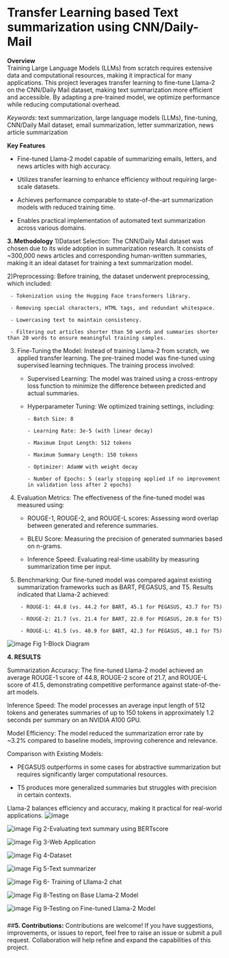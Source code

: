 # ﻿Transfer Learning based Text summarization using CNN/Daily-Mail


**Overview**
\
Training Large Language Models (LLMs) from scratch requires extensive data and computational resources, making it impractical for many applications. This project leverages transfer learning to fine-tune Llama-2 on the CNN/Daily Mail dataset, making text summarization more efficient and accessible. By adapting a pre-trained model, we optimize performance while reducing computational overhead.

*Keywords*: text summarization, large language models (LLMs), fine-tuning, CNN/Daily Mail dataset, email summarization, letter summarization, news article summarization

 **Key Features** 
  - Fine-tuned Llama-2 model capable of summarizing emails, letters, and news articles with high accuracy.

  - Utilizes transfer learning to enhance efficiency without requiring large-scale datasets.

  - Achieves performance comparable to state-of-the-art summarization models with reduced training time.

  - Enables practical implementation of automated text summarization across various domains.


**3. Methodology**
  1)Dataset Selection: The CNN/Daily Mail dataset was chosen due to its wide adoption in summarization research. It consists of ~300,000 news articles and 
    corresponding human-written summaries, making it an ideal dataset for training a text summarization model.

  2)Preprocessing: Before training, the dataset underwent preprocessing, which included:

     - Tokenization using the Hugging Face transformers library.

     - Removing special characters, HTML tags, and redundant whitespace.

     - Lowercasing text to maintain consistency.

     - Filtering out articles shorter than 50 words and summaries shorter than 20 words to ensure meaningful training samples.

   3) Fine-Tuning the Model: Instead of training Llama-2 from scratch, we applied transfer learning. The pre-trained model was fine-tuned using supervised 
       learning techniques. The training process involved:

       -  Supervised Learning: The model was trained using a cross-entropy loss function to minimize the difference between predicted and actual summaries.

       - Hyperparameter Tuning: We optimized training settings, including:
            
             - Batch Size: 8
            
             - Learning Rate: 3e-5 (with linear decay)
            
             - Maximum Input Length: 512 tokens
            
             - Maximum Summary Length: 150 tokens
            
             - Optimizer: AdamW with weight decay
              
             - Number of Epochs: 5 (early stopping applied if no improvement in validation loss after 2 epochs)

  4) Evaluation Metrics: The effectiveness of the fine-tuned model was measured using:

      - ROUGE-1, ROUGE-2, and ROUGE-L scores: Assessing word overlap between generated and reference summaries.
      
      - BLEU Score: Measuring the precision of generated summaries based on n-grams.
      
      - Inference Speed: Evaluating real-time usability by measuring summarization time per input.

5) Benchmarking: Our fine-tuned model was compared against existing summarization frameworks such as BART, PEGASUS, and T5. Results indicated that Llama-2 achieved:

        - ROUGE-1: 44.8 (vs. 44.2 for BART, 45.1 for PEGASUS, 43.7 for T5)
        
        - ROUGE-2: 21.7 (vs. 21.4 for BART, 22.0 for PEGASUS, 20.8 for T5)
        
        - ROUGE-L: 41.5 (vs. 40.9 for BART, 42.3 for PEGASUS, 40.1 for T5)

![image](https://github.com/LastAirbender07/Text-Summarization-Llama-2/assets/101379967/f9ff888b-72c5-4d5f-9804-02afd90373e5)
Fig 1-Block Diagram


**4. RESULTS**

Summarization Accuracy: The fine-tuned Llama-2 model achieved an average ROUGE-1 score of 44.8, ROUGE-2 score of 21.7, and ROUGE-L score of 41.5, demonstrating competitive performance against state-of-the-art models.

Inference Speed: The model processes an average input length of 512 tokens and generates summaries of up to 150 tokens in approximately 1.2 seconds per summary on an NVIDIA A100 GPU.

Model Efficiency: The model reduced the summarization error rate by ~3.2% compared to baseline models, improving coherence and relevance.

Comparison with Existing Models:

  - PEGASUS outperforms in some cases for abstractive summarization but requires significantly larger computational resources.
  
  - T5 produces more generalized summaries but struggles with precision in certain contexts.
  
Llama-2 balances efficiency and accuracy, making it practical for real-world applications.
![image](https://github.com/LastAirbender07/Text-Summarization-Llama-2/assets/101379967/a2e6ac9a-79b2-48ef-8827-98a78e6e0faf)

![image](https://github.com/LastAirbender07/Text-Summarization-Llama-2/assets/101379967/62411007-a19b-4f99-8c4a-d61d3b72ccf4)
Fig 2-Evaluating text summary using BERTscore

![image](https://github.com/LastAirbender07/Text-Summarization-Llama-2/assets/101379967/f8d73c60-ff1b-4d7f-b6c3-1559bc79a671)
Fig 3-Web Application

![image](https://github.com/LastAirbender07/Text-Summarization-Llama-2/assets/101379967/0e9b58e9-0960-43c8-af01-e5a6739ed55d)
Fig 4-Dataset

![image](https://github.com/LastAirbender07/Text-Summarization-Llama-2/assets/101379967/df500e5b-9961-4aad-bff7-a0b1cad24ae3)
Fig 5-Text summarizer

![image](https://github.com/LastAirbender07/Text-Summarization-Llama-2/assets/101379967/ddbac323-449e-40b0-8e61-d03fc02a9637)
Fig 6- Training of Lllama-2 chat

![image](https://github.com/LastAirbender07/Text-Summarization-Llama-2/assets/101379967/32289a9a-e9c4-4172-8749-74c5059d9766)
Fig 8-Testing on Base Llama-2 Model

![image](https://github.com/LastAirbender07/Text-Summarization-Llama-2/assets/101379967/5e95ced0-9536-4220-9a84-9ef9527446be)
Fig 9-Testing on Fine-tuned Llama-2 Model


#####
##**5. Contributions:**
Contributions are welcome! If you have suggestions, improvements, or issues to report, feel free to raise an issue or submit a pull request. Collaboration will help refine and expand the capabilities of this project.

